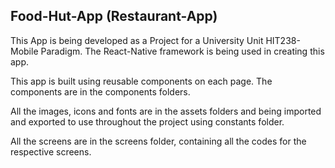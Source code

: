 ## Food-Hut-App (Restaurant-App)

This App is being developed as a Project for a University Unit HIT238-Mobile Paradigm. The React-Native framework is being used in creating this app.

This app is built using reusable components on each page. The components are in the components folders. 

All the images, icons and fonts are in the assets folders and being imported and exported to use throughout the project using constants folder.

All the screens are in the screens folder, containing all the codes for the respective screens.

